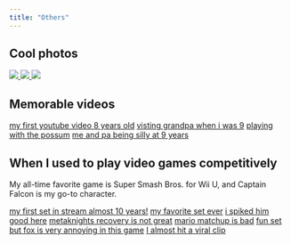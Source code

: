 ```yaml
---
title: "Others"
---
```


<section class = "routes-layout">
<div class = "others-layout max-w">
<h2>Cool photos</h2>
<div class="photo-carousel">
<div class="photo-carousel-container">
<a href="/images/47150013.JPG" target="_blank">
<img class="photo-img" src="/images/47150013.JPG" draggable="false">
</a>
<a href="/images/vibes.jpeg" target="_blank">
<img class="photo-img" src="/images/vibes.jpeg" draggable="false">
</a>
<a href="/images/47170019.JPG" target="_blank">
<img class="photo-img" src="/images/47170019.JPG" draggable="false">
</a>
</div>
</div>
<h2>Memorable videos</h2>
<div class = "mem-vid-gallery">
<a href="https://www.youtube.com/watch?v=1z0DxnzxyT8&t=1s">my first youtube video 8 years old</a>
<a href = "https://www.youtube.com/watch?v=uSe7IGPgXoE">visting grandpa when i was 9</a>
<a href = "https://www.youtube.com/watch?v=yDt02V3RZZw">playing with the possum</a>
<a href = "https://www.youtube.com/watch?v=wDkWIImrjPk">me and pa being silly at 9 years</a>
</div>
<h2>When I used to play video games competitively</h2>
<p class = "font-description">My all-time favorite game is Super Smash Bros. for Wii U, and Captain Falcon is my go-to character.</p>
<div class = "comp-vid-gallery">
<a href = "https://www.youtube.com/watch?v=-YJGx7567-k&list=LL&index=5&t=1s"> my first set in stream almost 10 years!</a>
<a href = "https://www.youtube.com/watch?v=Fly5PTNaw2c&list=LL&index=397">my favorite set ever</a>
<a href="https://www.youtube.com/watch?v=xTmqU7yl3aE&list=LL&index=100">i spiked him good here</a>
<a href="https://www.youtube.com/watch?v=sDsJQepUiog&list=LL&index=99&t=5s">metaknights recovery is not great</a>
<a href = "https://www.youtube.com/watch?v=6gv54lgGd1A&list=LL&index=3&t=1s">mario matchup is bad</a>
<a href="https://www.youtube.com/watch?v=OfQsD49G8T4&list=LL&index=4&t=292s">fun set but fox is very annoying in this game</a>
<a href = "https://www.youtube.com/watch?v=qv-KgYf8Q2o&list=LL&index=2&t=2s">I almost hit a viral clip</a>
</div>
</div>
</section>
